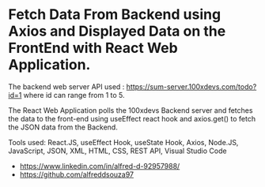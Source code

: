 # Fetch Data From Backend using Axios and Displayed Data on the FrontEnd with React Web Application.

The backend web server API used : https://sum-server.100xdevs.com/todo?id=1    where id can range from 1 to 5.

The React Web Application polls the 100xdevs Backend server and fetches the data to the front-end using useEffect react hook and axios.get() to fetch the JSON data from the Backend.

Tools used: React.JS, useEffect Hook, useState Hook, Axios, Node.JS, JavaScript, JSON, XML, HTML, CSS, REST API, Visual Studio Code

- https://www.linkedin.com/in/alfred-d-92957988/
- https://github.com/alfreddsouza97

